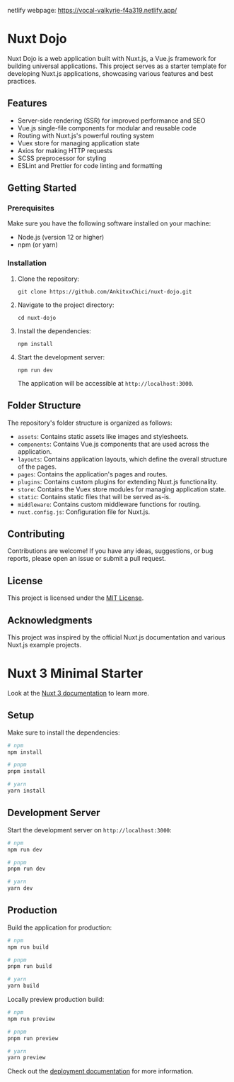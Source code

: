 netlify webpage: https://vocal-valkyrie-f4a319.netlify.app/


# Nuxt Dojo

Nuxt Dojo is a web application built with Nuxt.js, a Vue.js framework for building universal applications. This project serves as a starter template for developing Nuxt.js applications, showcasing various features and best practices.

## Features

- Server-side rendering (SSR) for improved performance and SEO
- Vue.js single-file components for modular and reusable code
- Routing with Nuxt.js's powerful routing system
- Vuex store for managing application state
- Axios for making HTTP requests
- SCSS preprocessor for styling
- ESLint and Prettier for code linting and formatting

## Getting Started

### Prerequisites

Make sure you have the following software installed on your machine:

- Node.js (version 12 or higher)
- npm (or yarn)

### Installation

1. Clone the repository:

   ```shell
   git clone https://github.com/AnkitxxChici/nuxt-dojo.git
   ```

2. Navigate to the project directory:

   ```shell
   cd nuxt-dojo
   ```

3. Install the dependencies:

   ```shell
   npm install
   ```

4. Start the development server:

   ```shell
   npm run dev
   ```

   The application will be accessible at `http://localhost:3000`.

## Folder Structure

The repository's folder structure is organized as follows:

- `assets`: Contains static assets like images and stylesheets.
- `components`: Contains Vue.js components that are used across the application.
- `layouts`: Contains application layouts, which define the overall structure of the pages.
- `pages`: Contains the application's pages and routes.
- `plugins`: Contains custom plugins for extending Nuxt.js functionality.
- `store`: Contains the Vuex store modules for managing application state.
- `static`: Contains static files that will be served as-is.
- `middleware`: Contains custom middleware functions for routing.
- `nuxt.config.js`: Configuration file for Nuxt.js.

## Contributing

Contributions are welcome! If you have any ideas, suggestions, or bug reports, please open an issue or submit a pull request.

## License

This project is licensed under the [MIT License](LICENSE).

## Acknowledgments

This project was inspired by the official Nuxt.js documentation and various Nuxt.js example projects.

# Nuxt 3 Minimal Starter

Look at the [Nuxt 3 documentation](https://nuxt.com/docs/getting-started/introduction) to learn more.

## Setup

Make sure to install the dependencies:

```bash
# npm
npm install

# pnpm
pnpm install

# yarn
yarn install
```

## Development Server

Start the development server on `http://localhost:3000`:

```bash
# npm
npm run dev

# pnpm
pnpm run dev

# yarn
yarn dev
```

## Production

Build the application for production:

```bash
# npm
npm run build

# pnpm
pnpm run build

# yarn
yarn build
```

Locally preview production build:

```bash
# npm
npm run preview

# pnpm
pnpm run preview

# yarn
yarn preview
```

Check out the [deployment documentation](https://nuxt.com/docs/getting-started/deployment) for more information.
